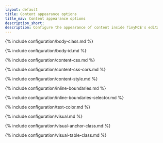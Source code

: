 ```yaml
---
layout: default
title: Content appearance options
title_nav: Content appearance options
description_short:
description: Configure the appearance of content inside TinyMCE's editable area.
---
```


{% include configuration/body-class.md %}

{% include configuration/body-id.md %}

{% include configuration/content-css.md %}

{% include configuration/content-css-cors.md %}

{% include configuration/content-style.md %}

{% include configuration/inline-boundaries.md %}

{% include configuration/inline-boundaries-selector.md %}

{% include configuration/text-color.md %}

{% include configuration/visual.md %}

{% include configuration/visual-anchor-class.md %}

{% include configuration/visual-table-class.md %}
